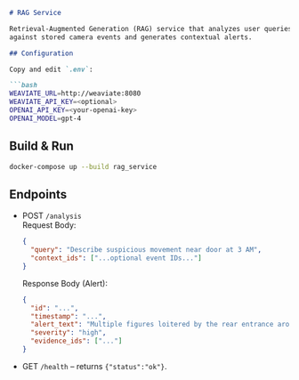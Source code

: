 ```markdown
# RAG Service

Retrieval-Augmented Generation (RAG) service that analyzes user queries
against stored camera events and generates contextual alerts.

## Configuration

Copy and edit `.env`:

```bash
WEAVIATE_URL=http://weaviate:8080
WEAVIATE_API_KEY=<optional>
OPENAI_API_KEY=<your-openai-key>
OPENAI_MODEL=gpt-4
```

## Build & Run

```bash
docker-compose up --build rag_service
```

## Endpoints

- POST `/analysis`  
  Request Body:
  ```json
  {
    "query": "Describe suspicious movement near door at 3 AM",
    "context_ids": ["...optional event IDs..."]
  }
  ```
  Response Body (Alert):
  ```json
  {
    "id": "...",
    "timestamp": "...",
    "alert_text": "Multiple figures loitered by the rear entrance around 03:15.",
    "severity": "high",
    "evidence_ids": ["..."]
  }
  ```
- GET `/health` – returns `{"status":"ok"}`.
```
